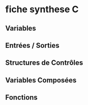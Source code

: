 # fiche synthese C

## Variables

## Entrées / Sorties

## Structures de Contrôles

## Variables Composées

## Fonctions
